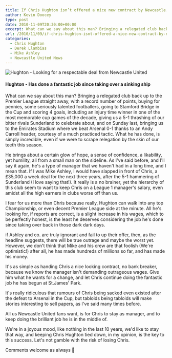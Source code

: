 ```yaml
---
title: If Chris Hughton isn’t offered a nice new contract by Newcastle, there’ll be war
author: Kevin Doocey
type: post
date: 2010-11-09T20:30:00+00:00
excerpt: What can we say about this man? Bringing a relegated club back up to the Premier League straight away, with a record number..
url: /2010/11/09/if-chris-hughton-isnt-offered-a-nice-new-contract-by-newcastle-therell-be-war/
categories:
  - Chris Hughton
  - Derek Llambias
  - Mike Ashley
  - Newcastle United News
---
```

![Hughton - Looking for a respectable deal from Newcastle United](https://i.telegraph.co.uk/telegraph/multimedia/archive/01756/hughton_1756622c.jpg "Chris Hughton")

#### Hughton - Has done a fantastic job since taking over a sinking ship

What can we say about this man? Bringing a relegated club back up to the Premier League straight away, with a record number of points, buying for pennies, some seriously talented footballers, going to Stamford Bridge in the Cup and scoring 4 goals, including an injury time winner in one of the most memorable cup games of the decade, giving us a 5-1 thrashing  of our bitter rivals Sunderland to celebrate about, and on Sunday last, bringing us to the Emirates Stadium where we beat Arsenal 0-1 thanks to an Andy Carroll header, courtesy of a much practiced tactic. What he has done, is simply incredible, even if we were to scrape relegation by the skin of our teeth this season.

He brings about a certain glow of hope, a sense of confidence, a likability, yet humility, all from a small man on the sideline. As I've said before, and I'll say it again, he's a type of manager that we haven't had in a long time, and I mean that. If I was Mike Ashley, I would have slapped in front of Chris, a £35,000 a week deal for the next three years, after the 5-1 hammering of Sunderland (I love saying that!). It really is a no brainer, yet the hierarchy of this club seem to want to keep Chris on a League 1 manager's salary, even amidst all the high earners in clubs worse off than us.

I fear for us more than Chris because really, Hughton can walk into any top Championship, or even decent Premier League side at the minute. All he's looking for, if reports are correct, is a slight increase in his wages, which to be perfectly honest, is the least he deserves considering the job he's done since taking over back in those dark dark days.

if Ashley and co. are truly ignorant and fail to up their offer, then, as the headline suggests, there will be true outrage and maybe the worst yet. However, we don't think that Mike and his crew are that foolish (We're optimistic!) after all, he has made hundreds of millions so far, and has made his money.

It's as simple as handing Chris a nice looking contract, no bank breaker, because we know the manager isn't demanding outrageous wages. Give him what he wants for a change, and let Chris continue doing the fantastic job he has begun at St.James' Park.

It's really ridiculous that rumours of Chris being sacked even existed after the defeat to Arsenal in the Cup, but tabloids being tabloids will make stories interesting to sell papers, as I've said many times before.

All us Newcastle United fans want, is for Chris to stay as manager, and to keep doing the brilliant job he is in the middle of.

We're in a joyous mood, like nothing in the last 10 years, we'd like to stay that way, and keeping Chris Hughton tied down, in my opinion, is the key to this success. Let's not gamble with the risk of losing Chris.

Comments welcome as always 🙂
